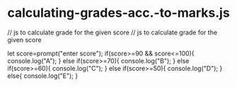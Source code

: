 # calculating-grades-acc.-to-marks.js
// js to calculate grade for the given score
// js to calculate grade for the given score 

let score=prompt("enter score");
if(score>=90 && score<=100){
console.log("A");
}
else if(score>=70){
console.log("B");
}
else if(score>=60){
console.log("C");
}
else if(score>=50){
console.log("D");
}
else{
console.log("E");
}
